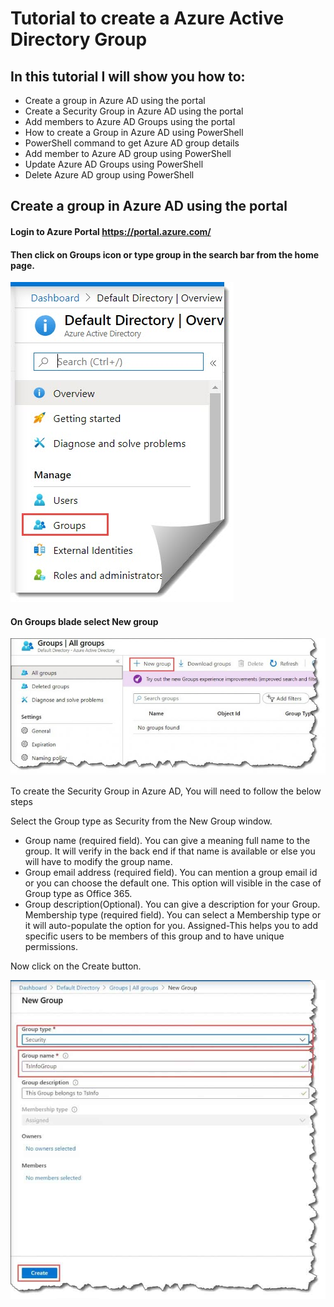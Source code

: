 # Tutorial to create a Azure Active Directory Group

## In this tutorial I will show you how to:
- Create a group in Azure AD using the portal
- Create a Security Group in Azure AD using the portal
- Add members to Azure AD Groups using the portal
- How to create a Group in Azure AD using PowerShell
- PowerShell command to get Azure AD group details
- Add member to Azure AD group using PowerShell
- Update Azure AD Groups using PowerShell
- Delete Azure AD group using PowerShell

## Create a group in Azure AD using the portal

#### Login to Azure Portal https://portal.azure.com/ 

#### Then click on Groups icon or type group in the search bar from the home page.

![GitHub Logo](/Create-a-group-and-add-members-in-Azure-Active-Directory.jpg)

#### On Groups blade select New group

![GitHub Logo](/how-to-Create-a-group-and-add-members-in-Azure-Active-Directory-1-768x333.jpg)

To create the Security Group in Azure AD, You will need to follow the below steps

Select the Group type as Security from the New Group window.
- Group name (required field). You can give a meaning full name to the group. It will verify in the back end if that name is available or else you will have to modify the group   name.
- Group email address (required field). You can mention a group email id or you can choose the default one. This option will visible in the case of Group type as Office 365.
- Group description(Optional). You can give a description for your Group.
  Membership type (required field). You can select a Membership type or it will auto-populate the option for you. Assigned-This helps you to add specific users to be members of   this group and to have unique permissions.
  
Now click on the Create button.

![GitHub Logo](/Create-a-group-in-Azure-active-directory-768x778.jpg)
